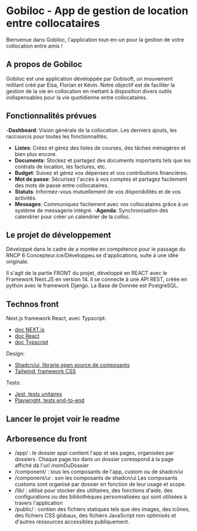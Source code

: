 # Gobiloc - App de gestion de location entre collocataires

Bienvenue dans Gobiloc, l'application tout-en-un pour la gestion de votre collocation entre amis !


## A propos de Gobiloc

Gobiloc est une application développée par Gobisoft, un mouvement militant créé par Elsa, Florian et Kévin. Notre objectif est de faciliter la gestion de la vie en collocation en mettant à disposition divers outils indispensables pour la vie quotidienne entre collocataires.


## Fonctionnalités prévues

-**Dashboard**: Vision générale de la collocation. Les derniers ajouts, les raccourcis pour toutes les fonctionnalités.
- **Listes**: Créez et gérez des listes de courses, des tâches ménagères et bien plus encore.
- **Documents**: Stockez et partagez des documents importants tels que les contrats de location, les factures, etc.
- **Budget**: Suivez et gérez vos dépenses et vos contributions financières.
- **Mot de passe**: Sécurisez l'accès à vos comptes et partagez facilement des mots de passe entre collocataires.
- **Statuts**: Informez-vous mutuellement de vos disponibilités et de vos activités.
- **Messages**: Communiquez facilement avec vos collocataires grâce à un système de messagerie intégré.
-**Agenda**: Synchronisation des calendrier pour créer un calendrier de la colloc.


## Le projet de développement

Développé dans le cadre de a montée en compétence pour le passage du RNCP 6 Concepteur.ice/Développeu.se d'applications, suite à une idée originale.

Il s'agit de la partie FRONT du projet, développé en REACT avec le Framework Next.JS en version 14. Il se connecte à une API REST, créée en python avec le framework Django. La Base de Donnée est PostgreSQL.


## Technos front

Next.js framework React, avec Typscript:
- [doc NEXT.js](https://nextjs.org/docs)
- [doc React](https://fr.react.dev/learn/start-a-new-react-project)
- [doc Typscript](https://www.typescriptlang.org/fr/docs/)

Design:
- [Shadcn/ui, librarie open source de composants](https://ui.shadcn.com/)
- [Tailwind, framework CSS](https://tailwindcss.com/docs/installation)

Tests:
- [Jest, tests unitaires](https://jestjs.io/fr/)
- [Playwright, tests end-to-end](https://playwright.dev/docs/intro)


## Lancer le projet voir le readme


## Arboresence du front

- /app/ : le dossier appi contient l'app et ses pages, organisées par dossiers. Chaque page.tsx dans un dossier coresspond à la page affiché dà l'url /nomDuDossier
- /component/ : tous les composants de l'app, custom ou de shadcn/ui
- /component/ui : son les composants de shadcn/ui
Les composants customs sont organisé par dossier en fonction de leur usage et scope.
- /lib/ :  utilisé pour stocker des utilitaires, des fonctions d'aide, des configurations ou des bibliothèques personnalisées qui sont utilisées à travers l'application
- /public/ : contien des fichiers statiques tels que des images, des icônes, des fichiers CSS globaux, des fichiers JavaScript non optimisés et d'autres ressources accessibles publiquement.

